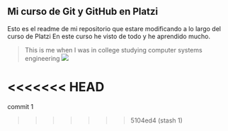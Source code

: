 ## Mi curso de Git y GitHub en Platzi
Esto es el readme de mi repositorio que estare modificando a lo largo del 		  curso de Platzi
En este curso he visto de todo y he aprendido mucho.
>This is me when I was in college studying computer systems engineering
![](https://snipboard.io/J4IZaP.jpg)
    

<<<<<<< HEAD
=======
commit 1
>>>>>>> 5104ed4 (stash 1)
